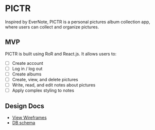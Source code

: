 # PICTR
Inspired by EverNote, PICTR is a personal pictures album collection app, where users can collect and organize pictures.

## MVP
PICTR is built using RoR and React.js.
It allows users to:

- [ ] Create account
- [ ] Log in / log out
- [ ] Create albums
- [ ] Create, view, and delete pictures
- [ ] Write, read, and edit notes about pictures
- [ ] Apply complex styling to notes

## Design Docs
* [View Wireframes][view]
* [DB schema][schema]

[view]: ./docs/views.md
[schema]: ./docs/db_schema.md